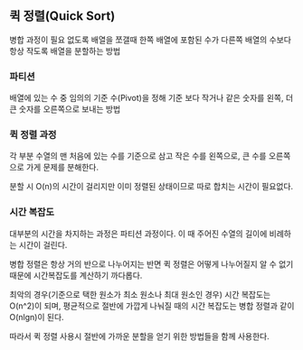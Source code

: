 ## 퀵 정렬(Quick Sort)

병합 과정이 필요 없도록 배열을 쪼갤때 한쪽 배열에 포함된 수가 다른쪽 배열의 수보다 항상 작도록 배열을 분할하는 방법

### 파티션
배열에 있는 수 중 임의의 기준 수(Pivot)을 정해 기준 보다 작거나 같은 숫자를 왼쪽, 더 큰 숫자를 오른쪽으로 보내는 방법

### 퀵 정렬 과정

각 부분 수열의 맨 처음에 있는 수를 기준으로 삼고 작은 수를 왼쪽으로, 큰 수를 오른쪽으로 가게 문제를 분해한다.

분할 시 O(n)의 시간이 걸리지만 이미 정렬된 상태이므로 따로 합치는 시간이 필요없다.

### 시간 복잡도
대부분의 시간을 차지하는 과정은 파티션 과정이다. 이 때 주어진 수열의 길이에 비례하는 시간이 걸린다.

병합 정렬은 항상 거의 반으로 나누어지는 반면 퀵 정렬은 어떻게 나누어질지 알 수 없기 때문에 시간복잡도를 계산하기 까다롭다.

최악의 경우(기준으로 택한 원소가 최소 원소나 최대 원소인 경우) 시간 복잡도는 O(n^2)이 되며, 평균적으로 절반에 가깝게 나눠질 때의 시간 복잡도는 병합 정렬과 같이 O(nlgn)이 된다.

따라서 퀵 정렬 사용시 절반에 가까운 분할을 얻기 위한 방법들을 함께 사용한다.
